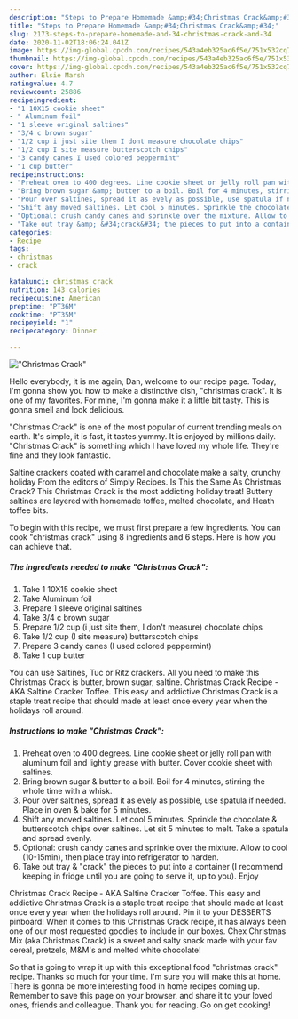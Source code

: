 ```yaml
---
description: "Steps to Prepare Homemade &amp;#34;Christmas Crack&amp;#34;"
title: "Steps to Prepare Homemade &amp;#34;Christmas Crack&amp;#34;"
slug: 2173-steps-to-prepare-homemade-and-34-christmas-crack-and-34
date: 2020-11-02T18:06:24.041Z
image: https://img-global.cpcdn.com/recipes/543a4eb325ac6f5e/751x532cq70/christmas-crack-recipe-main-photo.jpg
thumbnail: https://img-global.cpcdn.com/recipes/543a4eb325ac6f5e/751x532cq70/christmas-crack-recipe-main-photo.jpg
cover: https://img-global.cpcdn.com/recipes/543a4eb325ac6f5e/751x532cq70/christmas-crack-recipe-main-photo.jpg
author: Elsie Marsh
ratingvalue: 4.7
reviewcount: 25886
recipeingredient:
- "1 10X15 cookie sheet"
- " Aluminum foil"
- "1 sleeve original saltines"
- "3/4 c brown sugar"
- "1/2 cup i just site them I dont measure chocolate chips"
- "1/2 cup I site measure butterscotch chips"
- "3 candy canes I used colored peppermint"
- "1 cup butter"
recipeinstructions:
- "Preheat oven to 400 degrees. Line cookie sheet or jelly roll pan with aluminum foil and lightly grease with butter. Cover cookie sheet with saltines."
- "Bring brown sugar &amp; butter to a boil. Boil for 4 minutes, stirring the whole time with a whisk."
- "Pour over saltines, spread it as evely as possible, use spatula if needed. Place in oven &amp; bake for 5 minutes."
- "Shift any moved saltines. Let cool 5 minutes. Sprinkle the chocolate &amp; butterscotch chips over saltines. Let sit 5 minutes to melt. Take a spatula and spread evenly."
- "Optional: crush candy canes and sprinkle over the mixture. Allow to cool (10-15min), then place tray into refrigerator to harden."
- "Take out tray &amp; &#34;crack&#34; the pieces to put into a container (I recommend keeping in fridge until you are going to serve it, up to you). Enjoy"
categories:
- Recipe
tags:
- christmas
- crack

katakunci: christmas crack 
nutrition: 143 calories
recipecuisine: American
preptime: "PT36M"
cooktime: "PT35M"
recipeyield: "1"
recipecategory: Dinner

---
```



![&#34;Christmas Crack&#34;](https://img-global.cpcdn.com/recipes/543a4eb325ac6f5e/751x532cq70/christmas-crack-recipe-main-photo.jpg)

Hello everybody, it is me again, Dan, welcome to our recipe page. Today, I'm gonna show you how to make a distinctive dish, &#34;christmas crack&#34;. It is one of my favorites. For mine, I'm gonna make it a little bit tasty. This is gonna smell and look delicious.

&#34;Christmas Crack&#34; is one of the most popular of current trending meals on earth. It's simple, it is fast, it tastes yummy. It is enjoyed by millions daily. &#34;Christmas Crack&#34; is something which I have loved my whole life. They're fine and they look fantastic.

Saltine crackers coated with caramel and chocolate make a salty, crunchy holiday From the editors of Simply Recipes. Is This the Same As Christmas Crack? This Christmas Crack is the most addicting holiday treat! Buttery saltines are layered with homemade toffee, melted chocolate, and Heath toffee bits.


To begin with this recipe, we must first prepare a few ingredients. You can cook &#34;christmas crack&#34; using 8 ingredients and 6 steps. Here is how you can achieve that.

<!--inarticleads1-->

##### The ingredients needed to make &#34;Christmas Crack&#34;:

1. Take 1 10X15 cookie sheet
1. Take  Aluminum foil
1. Prepare 1 sleeve original saltines
1. Take 3/4 c brown sugar
1. Prepare 1/2 cup (i just site them, I don&#39;t measure) chocolate chips
1. Take 1/2 cup (I site measure) butterscotch chips
1. Prepare 3 candy canes (I used colored peppermint)
1. Take 1 cup butter


You can use Saltines, Tuc or Ritz crackers. All you need to make this Christmas Crack is butter, brown sugar, saltine. Christmas Crack Recipe - AKA Saltine Cracker Toffee. This easy and addictive Christmas Crack is a staple treat recipe that should made at least once every year when the holidays roll around. 

<!--inarticleads2-->

##### Instructions to make &#34;Christmas Crack&#34;:

1. Preheat oven to 400 degrees. Line cookie sheet or jelly roll pan with aluminum foil and lightly grease with butter. Cover cookie sheet with saltines.
1. Bring brown sugar &amp; butter to a boil. Boil for 4 minutes, stirring the whole time with a whisk.
1. Pour over saltines, spread it as evely as possible, use spatula if needed. Place in oven &amp; bake for 5 minutes.
1. Shift any moved saltines. Let cool 5 minutes. Sprinkle the chocolate &amp; butterscotch chips over saltines. Let sit 5 minutes to melt. Take a spatula and spread evenly.
1. Optional: crush candy canes and sprinkle over the mixture. Allow to cool (10-15min), then place tray into refrigerator to harden.
1. Take out tray &amp; &#34;crack&#34; the pieces to put into a container (I recommend keeping in fridge until you are going to serve it, up to you). Enjoy


Christmas Crack Recipe - AKA Saltine Cracker Toffee. This easy and addictive Christmas Crack is a staple treat recipe that should made at least once every year when the holidays roll around. Pin it to your DESSERTS pinboard! When it comes to this Christmas Crack recipe, it has always been one of our most requested goodies to include in our boxes. Chex Christmas Mix (aka Christmas Crack) is a sweet and salty snack made with your fav cereal, pretzels, M&amp;M&#39;s and melted white chocolate! 

So that is going to wrap it up with this exceptional food &#34;christmas crack&#34; recipe. Thanks so much for your time. I'm sure you will make this at home. There is gonna be more interesting food in home recipes coming up. Remember to save this page on your browser, and share it to your loved ones, friends and colleague. Thank you for reading. Go on get cooking!
